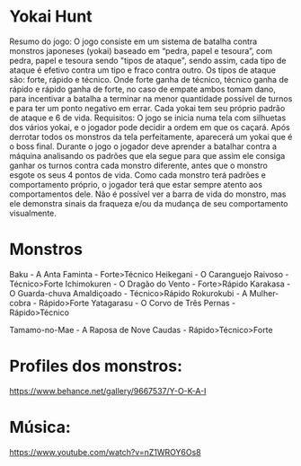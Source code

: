 # Yokai Hunt
Resumo do jogo: O jogo consiste em um sistema de batalha contra monstros japoneses (yokai) baseado em “pedra, papel e tesoura”, com pedra, papel e tesoura sendo "tipos de ataque", sendo assim, cada tipo de ataque é efetivo contra um tipo e fraco contra outro. Os tipos de ataque são: forte, rápido e técnico. Onde forte ganha de técnico, técnico ganha de rápido e rápido ganha de forte, no caso de empate ambos tomam dano, para incentivar a batalha a terminar na menor quantidade possível de turnos e para ter um ponto negativo em errar. Cada yokai tem seu próprio padrão de ataque e 6 de vida.
Requisitos: O jogo se inicia numa tela com silhuetas dos vários yokai, e o jogador pode decidir a ordem em que os caçará. Após derrotar todos os monstros da tela perfeitamente, aparecerá um yokai que é o boss final. 
Durante o jogo o jogador deve aprender a batalhar contra a máquina analisando os padrões que ela segue para que assim ele consiga ganhar os turnos contra cada monstro diferente, antes que o monstro esgote os seus 4 pontos de vida. Como cada monstro terá padrões e comportamento próprio, o jogador terá que estar sempre atento aos comportamentos dele. Não é possível ver a barra de vida do monstro, mas ele demonstra sinais da fraqueza e/ou da mudança de seu comportamento visualmente.

# Monstros
Baku - A Anta Faminta - Forte>Técnico
Heikegani - O Caranguejo Raivoso - Técnico>Forte
Ichimokuren - O Dragão do Vento - Forte>Rápido
Karakasa - O Guarda-chuva Amaldiçoado - Técnico>Rápido
Rokurokubi - A Mulher-cobra - Rápido>Forte
Yatagarasu - O Corvo de Três Pernas - Rápido>Técnico

Tamamo-no-Mae - A Raposa de Nove Caudas - Rápido>Técnico>Forte
		

# Profiles dos monstros:
https://www.behance.net/gallery/9667537/Y-O-K-A-I

# Música:
https://www.youtube.com/watch?v=nZ1WROY6Os8
